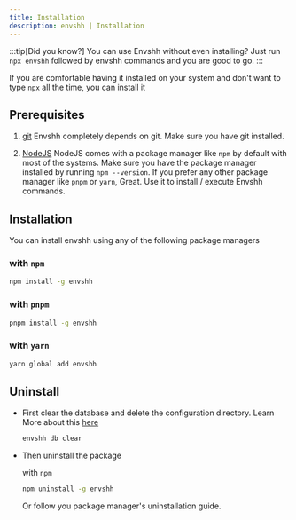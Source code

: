 ```yaml
---
title: Installation
description: envshh | Installation
---
```


:::tip[Did you know?]
You can use Envshh without even installing? Just run `npx envshh` followed by envshh commands and you are good to go.
:::

If you are comfortable having it installed on your system and don't want to type `npx` all the time, you can install it

## Prerequisites

1. [git](https://git-scm.com/downloads)
   Envshh completely depends on git. Make sure you have git installed.

2. [NodeJS](https://nodejs.org/en/download)
   NodeJS comes with a package manager like `npm` by default with most of the systems. Make sure you have the package manager installed by running `npm --version`. If you prefer any other package manager like `pnpm` or `yarn`, Great. Use it to install / execute Envshh commands.

## Installation

You can install envshh using any of the following package managers

### with `npm`

```sh
npm install -g envshh
```

### with `pnpm`

```sh
pnpm install -g envshh
```

### with `yarn`

```sh
yarn global add envshh
```

## Uninstall

- First clear the database and delete the configuration directory. Learn More about this [here](/commands/db#clear)

   ```sh
   envshh db clear
   ```

- Then uninstall the package

   with `npm`

   ```sh
   npm uninstall -g envshh
   ```

   Or follow you package manager's uninstallation guide.